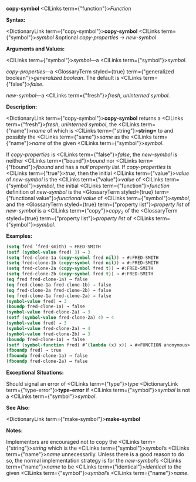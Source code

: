 **copy-symbol** <ClLinks  term={"function"}><i>Function</i></ClLinks> 



**Syntax:** 



<DictionaryLink  term={"copy-symbol"}><b>copy-symbol</b></DictionaryLink> <ClLinks  term={"symbol"}><i>symbol</i></ClLinks> &amp;optional *copy-properties → new-symbol* 



**Arguments and Values:** 



<ClLinks  term={"symbol"}><i>symbol</i></ClLinks>—a <ClLinks  term={"symbol"}><i>symbol</i></ClLinks>. 



*copy-properties*—a <GlossaryTerm styled={true} term={"generalized boolean"}><i>generalized boolean</i></GlossaryTerm>. The default is <ClLinks  term={"false"}><i>false</i></ClLinks>. 



*new-symbol*—a <ClLinks  term={"fresh"}><i>fresh</i></ClLinks>, *uninterned symbol*. 



**Description:** 



<DictionaryLink  term={"copy-symbol"}><b>copy-symbol</b></DictionaryLink> returns a <ClLinks  term={"fresh"}><i>fresh</i></ClLinks>, *uninterned symbol*, the <ClLinks  term={"name"}><i>name</i></ClLinks> of which is <ClLinks  term={"string"}><b>string=</b></ClLinks> to and possibly the <ClLinks  term={"same"}><i>same</i></ClLinks> as the <ClLinks  term={"name"}><i>name</i></ClLinks> of the given <ClLinks  term={"symbol"}><i>symbol</i></ClLinks>. 



If *copy-properties* is <ClLinks  term={"false"}><i>false</i></ClLinks>, the *new-symbol* is neither <ClLinks  term={"bound"}><i>bound</i></ClLinks> nor <ClLinks  term={"fbound"}><i>fbound</i></ClLinks> and has a *null property list*. If *copy-properties* is <ClLinks  term={"true"}><i>true</i></ClLinks>, then the initial <ClLinks  term={"value"}><i>value</i></ClLinks> of *new-symbol* is the <ClLinks  term={"value"}><i>value</i></ClLinks> of <ClLinks  term={"symbol"}><i>symbol</i></ClLinks>, the initial <ClLinks  term={"function"}><i>function</i></ClLinks> definition of *new-symbol* is the <GlossaryTerm styled={true} term={"functional value"}><i>functional value</i></GlossaryTerm> of <ClLinks  term={"symbol"}><i>symbol</i></ClLinks>, and the <GlossaryTerm styled={true} term={"property list"}><i>property list</i></GlossaryTerm> of *new-symbol* is a <ClLinks  term={"copy"}><i>copy</i></ClLinks><sub>2</sub> of the <GlossaryTerm styled={true} term={"property list"}><i>property list</i></GlossaryTerm> of <ClLinks  term={"symbol"}><i>symbol</i></ClLinks>. 



**Examples:**
```lisp
(setq fred ’fred-smith) → FRED-SMITH 
(setf (symbol-value fred) 3) → 3 
(setq fred-clone-1a (copy-symbol fred nil)) → #:FRED-SMITH 
(setq fred-clone-1b (copy-symbol fred nil)) → #:FRED-SMITH 
(setq fred-clone-2a (copy-symbol fred t)) → #:FRED-SMITH 
(setq fred-clone-2b (copy-symbol fred t)) → #:FRED-SMITH 
(eq fred fred-clone-1a) → false 
(eq fred-clone-1a fred-clone-1b) → false 
(eq fred-clone-2a fred-clone-2b) → false 
(eq fred-clone-1a fred-clone-2a) → false 
(symbol-value fred) → 3 
(boundp fred-clone-1a) → false 
(symbol-value fred-clone-2a) → 3 
(setf (symbol-value fred-clone-2a) 4) → 4 
(symbol-value fred) → 3 
(symbol-value fred-clone-2a) → 4 
(symbol-value fred-clone-2b) → 3 
(boundp fred-clone-1a) → false 
(setf (symbol-function fred) #’(lambda (x) x)) → #<FUNCTION anonymous> 
(fboundp fred) → true 
(fboundp fred-clone-1a) → false 
(fboundp fred-clone-2a) → false 


```
**Exceptional Situations:** 



Should signal an error of <ClLinks  term={"type"}><i>type</i></ClLinks> <DictionaryLink  term={"type-error"}><b>type-error</b></DictionaryLink> if <ClLinks  term={"symbol"}><i>symbol</i></ClLinks> is not a <ClLinks  term={"symbol"}><i>symbol</i></ClLinks>. 



**See Also:** 



<DictionaryLink  term={"make-symbol"}><b>make-symbol</b></DictionaryLink> 



**Notes:** 



Implementors are encouraged not to copy the <ClLinks  term={"string"}><i>string</i></ClLinks> which is the <ClLinks  term={"symbol"}><i>symbol</i></ClLinks>’s <ClLinks  term={"name"}><i>name</i></ClLinks> unnecessarily. Unless there is a good reason to do so, the normal implementation strategy is for the *new-symbol*’s <ClLinks  term={"name"}><i>name</i></ClLinks> to be <ClLinks  term={"identical"}><i>identical</i></ClLinks> to the given <ClLinks  term={"symbol"}><i>symbol</i></ClLinks>’s <ClLinks  term={"name"}><i>name</i></ClLinks>. 



